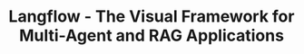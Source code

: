 ---
draft: false
title: "Langflow - The Visual Framework for Multi-Agent and RAG Applications"
content:
  id: langflow
  name: Langflow
  website: https://www.langflow.org/
  short_description: "Langflow is an open-source, Python-powered visual framework for creating multi-agent and RAG applications. Fully customizable and model-agnostic, it empowers developers to experiment with AI in new and innovative ways."
---